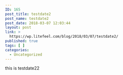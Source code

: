 ```yaml
---
ID: 165
post_title: testdate2
post_name: testdate2
post_date: 2018-03-07 12:03:44
layout: post
link: >
  https://wp.litefeel.com/blog/2018/03/07/testdate2/
published: true
tags: [ ]
categories:
  - Uncategorized
---
```

this is testdate22
